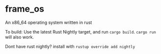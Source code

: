 # frame_os
An x86_64 operating system written in rust

To build: Use the latest Rust Nightly target, and run `cargo build`. `cargo run` will also work.

Dont have rust nightly? 
install with `rustup override add nightly`
